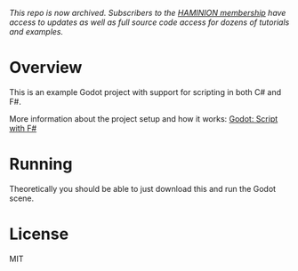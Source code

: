_This repo is now archived. Subscribers to the [HAMINION membership](https://hamy.xyz/labs/haminions) have access to updates as well as full source code access for dozens of tutorials and examples._

# Overview

This is an example Godot project with support for scripting in both C# and F#.

More information about the project setup and how it works: [Godot: Script with F#](https://hamy.xyz/labs/2022-11-godot-script-with-fsharp)

# Running

Theoretically you should be able to just download this and run the Godot scene.

# License

MIT
